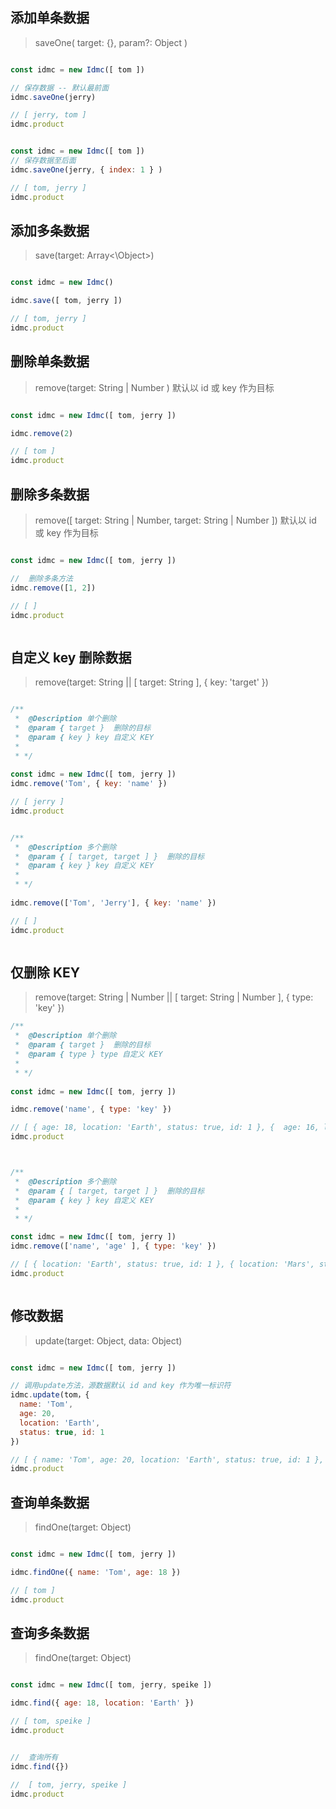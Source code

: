 
## 添加单条数据
> saveOne( target: {}, param?: Object )

```js

const idmc = new Idmc([ tom ])

// 保存数据 -- 默认最前面
idmc.saveOne(jerry)

// [ jerry, tom ]
idmc.product 


const idmc = new Idmc([ tom ])
// 保存数据至后面
idmc.saveOne(jerry, { index: 1 } )

// [ tom, jerry ]
idmc.product 

```

## 添加多条数据 
> save(target: Array<\Object>)

```js

const idmc = new Idmc()

idmc.save([ tom, jerry ])

// [ tom, jerry ]
idmc.product 


```

## 删除单条数据 
> remove(target: String | Number ) 默认以 id 或 key 作为目标

```js

const idmc = new Idmc([ tom, jerry ])

idmc.remove(2)

// [ tom ]
idmc.product


```

## 删除多条数据  
> remove([ target: String | Number, target: String | Number ]) 默认以 id 或 key 作为目标
```js

const idmc = new Idmc([ tom, jerry ])

//  删除多条方法
idmc.remove([1, 2])

// [ ]
idmc.product



```
## 自定义 key 删除数据
> remove(target: String || [ target: String ], { key: 'target' })
```js

/**
 *  @Description 单个删除
 *  @param { target }  删除的目标
 *  @param { key } key 自定义 KEY
 * 
 * */
 
const idmc = new Idmc([ tom, jerry ])
idmc.remove('Tom', { key: 'name' }) 

// [ jerry ]
idmc.product


/**
 *  @Description 多个删除
 *  @param { [ target, target ] }  删除的目标
 *  @param { key } key 自定义 KEY
 * 
 * */
 
idmc.remove(['Tom', 'Jerry'], { key: 'name' }) 

// [ ]
idmc.product



```
## 仅删除 KEY
> remove(target: String | Number || [ target: String | Number ], { type: 'key' })

```js
/**
 *  @Description 单个删除
 *  @param { target }  删除的目标
 *  @param { type } type 自定义 KEY
 * 
 * */
 
const idmc = new Idmc([ tom, jerry ])

idmc.remove('name', { type: 'key' })

// [ { age: 18, location: 'Earth', status: true, id: 1 }, {  age: 16, location: 'Mars', status: true, id: 2 } ]
idmc.product



/**
 *  @Description 多个删除
 *  @param { [ target, target ] }  删除的目标
 *  @param { key } key 自定义 KEY
 * 
 * */

const idmc = new Idmc([ tom, jerry ])
idmc.remove(['name', 'age' ], { type: 'key' })

// [ { location: 'Earth', status: true, id: 1 }, { location: 'Mars', status: true, id: 2 } ]
idmc.product



```

 ## 修改数据
> update(target: Object, data: Object)
```js

const idmc = new Idmc([ tom, jerry ])

// 调用update方法，源数据默认 id and key 作为唯一标识符
idmc.update(tom，{ 
  name: 'Tom', 
  age: 20, 
  location: 'Earth', 
  status: true, id: 1 
})

// [ { name: 'Tom', age: 20, location: 'Earth', status: true, id: 1 }, jerry ]
idmc.product


```

## 查询单条数据 
> findOne(target: Object)
```js

const idmc = new Idmc([ tom, jerry ])

idmc.findOne({ name: 'Tom', age: 18 })

// [ tom ]
idmc.product


```

## 查询多条数据
> findOne(target: Object)

```js

const idmc = new Idmc([ tom, jerry, speike ])

idmc.find({ age: 18, location: 'Earth' })

// [ tom, speike ]
idmc.product


//  查询所有
idmc.find({})

//  [ tom, jerry, speike ]
idmc.product


```
